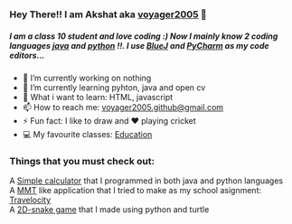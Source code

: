 ### Hey There!! I am Akshat aka [voyager2005] 👋

##### I am a class 10 student and love coding :) Now I mainly know 2 coding languages [java] and [python] !!. I use [BlueJ] and [PyCharm] as my code editors...
- 🔭 I’m currently working on nothing
- 🌱 I’m currently learning pyhton, java and open cv
- 📖 What i want to learn: HTML, javascript 
- 📫 How to reach me: voyager2005.github@gmail.com 
- ⚡ Fun fact: I like to draw and ❤ playing cricket
- 💻 My favourite classes: [Education]

### Things that you must check out:
A [Simple calculator] that I programmed in both java and python languages 
<br />A [MMT] like application that I tried to make as my school asignment: [Travelocity] 
<br />A [2D-snake game] that I made using python and turtle

[Simple calculator]: https://github.com/voyager2005/simple-calculator.git
[Education]: http://www.techsparx.guru/
[voyager2005]: https://github.com/voyager2005
[java]: https://www.java.com/en/
[python]: https://www.python.org/
[BlueJ]: https://bluej.org/
[PyCharm]: https://www.jetbrains.com/pycharm/
[MMT]: https://en.wikipedia.org/wiki/MakeMyTrip
[Travelocity]: https://github.com/voyager2005/travel-accommodation
[2D-snake game]: https://github.com/voyager2005/2D-snake-game.git

